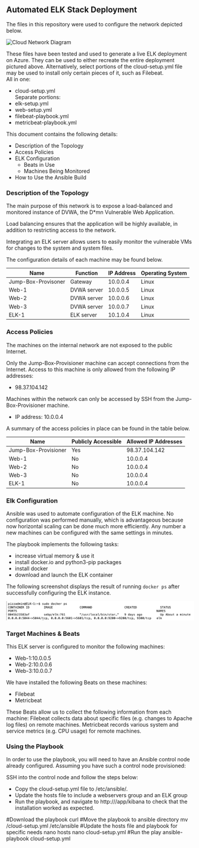 ## Automated ELK Stack Deployment

The files in this repository were used to configure the network depicted below.

![Cloud Network Diagram](/Diagrams/ELK_Diagram.png)

These files have been tested and used to generate a live ELK deployment on Azure. They can be used to either recreate the entire deployment pictured above. Alternatively, select portions of the cloud-setup.yml file may be used to install only certain pieces of it, such as Filebeat.  
  All in one:
  - cloud-setup.yml  
Separate portions:
  - elk-setup.yml
  - web-setup.yml
  - filebeat-playbook.yml
  - metricbeat-playbook.yml

This document contains the following details:
- Description of the Topology
- Access Policies
- ELK Configuration
  - Beats in Use
  - Machines Being Monitored
- How to Use the Ansible Build


### Description of the Topology

The main purpose of this network is to expose a load-balanced and monitored instance of DVWA, the D*mn Vulnerable Web Application.

Load balancing ensures that the application will be highly available, in addition to restricting access to the network.

Integrating an ELK server allows users to easily monitor the vulnerable VMs for changes to the system and system files.

The configuration details of each machine may be found below.

| Name                | Function    | IP Address | Operating System |
|---------------------|-------------|------------|------------------|
| Jump-Box-Provisoner | Gateway     | 10.0.0.4   | Linux            |
| Web-1               | DVWA server | 10.0.0.5   | Linux            |
| Web-2               | DVWA server | 10.0.0.6   | Linux            |
| Web-3               | DVWA server | 10.0.0.7   | Linux            |
| ELK-1               | ELK server  | 10.1.0.4   | Linux            |

### Access Policies

The machines on the internal network are not exposed to the public Internet. 

Only the Jump-Box-Provisioner machine can accept connections from the Internet. Access to this machine is only allowed from the following IP addresses:
- 98.37.104.142

Machines within the network can only be accessed by SSH from the Jump-Box-Provisioner machine.
- IP address: 10.0.0.4

A summary of the access policies in place can be found in the table below.

| Name                 | Publicly Accessible | Allowed IP Addresses |
|----------------------|---------------------|----------------------|
| Jump-Box-Provisioner | Yes                 | 98.37.104.142        |
| Web-1                | No                  | 10.0.0.4             |
| Web-2                | No                  | 10.0.0.4             |
| Web-3                | No                  | 10.0.0.4             |
| ELK-1                | No                  | 10.0.0.4             |

### Elk Configuration

Ansible was used to automate configuration of the ELK machine. No configuration was performed manually, which is advantageous because now horizontal scaling can be done much more efficiently.  Any number a new machines can be configured with the same settings in minutes.

The playbook implements the following tasks:
- increase virtual memory & use it
- install docker.io and python3-pip packages
- install docker
- download and launch the ELK container

The following screenshot displays the result of running `docker ps` after successfully configuring the ELK instance.

![Screenshot of docker ps output](Images/docker_ps_output.png)

### Target Machines & Beats
This ELK server is configured to monitor the following machines:
- Web-1:10.0.0.5
- Web-2:10.0.0.6
- Web-3:10.0.0.7

We have installed the following Beats on these machines:
- Filebeat
- Metricbeat

These Beats allow us to collect the following information from each machine:
Filebeat collects data about specific files (e.g. changes to Apache log files) on remote machines.
Metricbeat records various system and service metrics (e.g. CPU usage) for remote machines.

### Using the Playbook
In order to use the playbook, you will need to have an Ansible control node already configured. Assuming you have such a control node provisioned: 

SSH into the control node and follow the steps below:
- Copy the cloud-setup.yml file to /etc/ansible/.
- Update the hosts file to include a webservers group and an ELK group
- Run the playbook, and navigate to http://<ELK server public IP>/app/kibana to check that the installation worked as expected.


#Download the playbook
curl <link>
#Move the playbook to ansible directory
mv <working directory>/cloud-setup.yml /etc/ansible
#Update the hosts file and playbook for specific needs
nano hosts
nano cloud-setup.yml
#Run the play
ansible-playbook cloud-setup.yml
